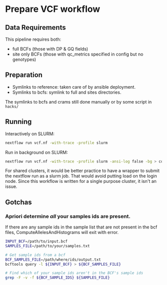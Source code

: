 # Prepare VCF workflow

## Data Requirements
This pipeline requires both:
- full BCFs (those with DP & GQ fields)
- site only BCFs (those with qc_metrics specified in config but no genotypes)

## Preparation 
- Symlinks to reference: taken care of by ansible deployment.
- Symlinks to bcfs: symlink to full and sites directories.

The symlinks to bcfs and crams still done manually or by some script in `hacks/`

## Running
Interactively on  SLURM:
```sh
nextflow run vcf.nf -with-trace -profile slurm
```

Run in background on SLURM:
```sh
nextflow run vcf.nf -with-trace -profile slurm -ansi-log false -bg > coverage.log
```
For shared clusters, it would be better practice to have a wrapper to submit the nextflow run as a slurm job.
That would avoid putting load on the login node.
Since this workflow is written for a single purpose cluster, it isn't an issue.

## Gotchas
### Apriori determine *all* your samples ids are present.
If there are any sample ids in the sample list that are not present in the bcf files, ComputeAllelesAndHistograms will exit with error.

```sh
INPUT_BCF=/path/to/input.bcf
SAMPLES_FILE=/path/to/your/samples.txt

# Get sample ids from a bcf
BCF_SAMPLES_FILE=/path/where/ids/output.txt
bcftools query -l ${INPUT_BCF} > ${BCF_SAMPLES_FILE}

# Find which of your sample ids aren't in the BCF's sample ids
grep -F -v -f ${BCF_SAMPLE_IDS} ${SAMPLES_FILE}
```
